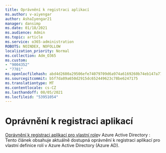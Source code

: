 ```yaml
---
title: Oprávnění k registraci aplikací
ms.author: v-aiyengar
author: AshaIyengar21
manager: dansimp
ms.date: 01/18/2021
ms.audience: Admin
ms.topic: article
ms.service: o365-administration
ROBOTS: NOINDEX, NOFOLLOW
localization_priority: Normal
ms.collection: Adm_O365
ms.custom:
- "9004352"
- "7781"
ms.openlocfilehash: abd4d2600a29506efe74079709d6a974a6169260b74eb147a7787722c4b799c5
ms.sourcegitcommit: b5f7da89a650d2915dc652449623c78be6247175
ms.translationtype: MT
ms.contentlocale: cs-CZ
ms.lasthandoff: 08/05/2021
ms.locfileid: "53951054"
---
```

# <a name="app-registration-permissions"></a>Oprávnění k registraci aplikací

[Oprávnění k registraci aplikací pro vlastní role](https://docs.microsoft.com/azure/active-directory/roles/custom-available-permissions)v Azure Active Directory : Tento článek obsahuje aktuálně dostupná oprávnění k registraci aplikací pro vlastní definice rolí v Azure Active Directory (Azure AD).
